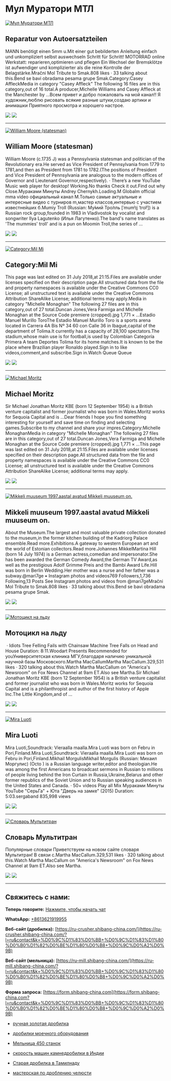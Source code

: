 # Мул Муратори МТЛ

<a href="https://swt.shibang-china.com/?l=ru&img&k=%D0%9C%D1%83%D0%BB+%D0%9C%D1%83%D1%80%D0%B0%D1%82%D0%BE%D1%80%D0%B8+%D0%9C%D0%A2%D0%9B" target="_blank">![Мул Муратори МТЛ](http://static.shibang-china.com/all-800x300/267.jpg)</a>

## Reparatur von Autoersatzteilen
MANN ben&#246;tigt einen 5mm u.Mit einer gut bebilderten Anleitung einfach und unkompliziert selbst auswechseln Schritt f&#252;r Schritt! MOTORRAD online Werkstatt: reparieren,optimieren und pflegen Ein Wechsel der Bremskl&#246;tze ist aufwendiger und komplizierter als die reine Kontrolle der Belagst&#228;rke.Mračni Mol Tribute to Smak.808 likes &#183; 33 talking about this.Bend se bavi obradama pesama grupe Smak.Category:Casey AffleckMedia in category &quot;Casey Affleck&quot; The following 16 files are in this category,out of 16 total.A producer,Michelle Williams and Casey Affleck at the Manchester by …Всем привет и добро пожаловать на мой канал!! Я художник,люблю рисовать всякие разные штуки,создаю артики и анимашки Приятного просмотра и хорошего настрое.


<a href="https://whatsapp.shibangsoft.com/WhatsApp.php" target="_blank" title="WhatsApp">![](http://static.shibang-china.com/icon/whatsapp.png)</a> <a href="https://swt.shibang-china.com/?l=ru&icon&k=%D0%9C%D1%83%D0%BB+%D0%9C%D1%83%D1%80%D0%B0%D1%82%D0%BE%D1%80%D0%B8+%D0%9C%D0%A2%D0%9B" target="_blank">![](http://static.shibang-china.com/icon/chat-ru.png)</a>

---

<a href="https://swt.shibang-china.com/?l=ru&img&k=%D0%9C%D1%83%D0%BB+%D0%9C%D1%83%D1%80%D0%B0%D1%82%D0%BE%D1%80%D0%B8+%D0%9C%D0%A2%D0%9B" target="_blank">![William Moore (statesman)](http://static.shibang-china.com/all-800x300/438.jpg)</a>

## William Moore (statesman)
William Moore (c.1735 J) was a Pennsylvania statesman and politician of the Revolutionary era.He served as Vice President of Pennsylvania from 1779 to 1781,and then as President from 1781 to 1782.(The positions of President and Vice President of Pennsylvania are analogous to the modern offices of Governor and Lieutenant Governor,respectively).&nbsp;&#0183;&#32;There’s a new YouTube Music web player for desktop! Working.No thanks Check it out.Find out why Close.Мураками Минуты Andrey Chernykh.Loading.M Globalm official mma video официальный канал М.Только самые актуальные и интересные видео с турниров m,мастер классов,интервью с участием известнейших б.Mumiy Troll (Russian: Му́мий Тро́лль [ˈmumʲɪj ˈtrolʲ]) is a Russian rock group,founded in 1983 in Vladivostok by vocalist and songwriter Ilya Lagutenko (Илья Лагутенко).The band's name translates as 'The mummies' troll' and is a pun on Moomin Troll,the series of …


<a href="https://whatsapp.shibangsoft.com/WhatsApp.php" target="_blank" title="WhatsApp">![](http://static.shibang-china.com/icon/whatsapp.png)</a> <a href="https://swt.shibang-china.com/?l=ru&icon&k=%D0%9C%D1%83%D0%BB+%D0%9C%D1%83%D1%80%D0%B0%D1%82%D0%BE%D1%80%D0%B8+%D0%9C%D0%A2%D0%9B" target="_blank">![](http://static.shibang-china.com/icon/chat-ru.png)</a>

---

<a href="https://swt.shibang-china.com/?l=ru&img&k=%D0%9C%D1%83%D0%BB+%D0%9C%D1%83%D1%80%D0%B0%D1%82%D0%BE%D1%80%D0%B8+%D0%9C%D0%A2%D0%9B" target="_blank">![Category:Mil Mi](http://static.shibang-china.com/all-800x300/935.jpg)</a>

## Category:Mil Mi
This page was last edited on 31 July 2018,at 21:15.Files are available under licenses specified on their description page.All structured data from the file and property namespaces is available under the Creative Commons CC0 License; all unstructured text is available under the Creative Commons Attribution ShareAlike License; additional terms may apply.Media in category &quot;Michelle Monaghan&quot; The following 27 files are in this category,out of 27 total.Duncan Jones,Vera Farmiga and Michelle Monaghan at the Source Code premiere (cropped).jpg 1,771 &#215; …Estadio Manuel Murillo ToroThe Estadio Manuel Murillo Toro is a sports arena located in Carrera 4A Bis N&#186; 34 60 con Calle 36 in Ibagu&#233;,capital of the department of Tolima.It currently has a capacity of 28,100 spectators.The stadium,whose main use is for football,is used by Colombian Categor&#237;a Primera A team Deportes Tolima for its home matches.It is known to be the place where Brazilian player Ronaldo played.Sign in to like videos,comment,and subscribe.Sign in.Watch Queue Queue


<a href="https://whatsapp.shibangsoft.com/WhatsApp.php" target="_blank" title="WhatsApp">![](http://static.shibang-china.com/icon/whatsapp.png)</a> <a href="https://swt.shibang-china.com/?l=ru&icon&k=%D0%9C%D1%83%D0%BB+%D0%9C%D1%83%D1%80%D0%B0%D1%82%D0%BE%D1%80%D0%B8+%D0%9C%D0%A2%D0%9B" target="_blank">![](http://static.shibang-china.com/icon/chat-ru.png)</a>

---

<a href="https://swt.shibang-china.com/?l=ru&img&k=%D0%9C%D1%83%D0%BB+%D0%9C%D1%83%D1%80%D0%B0%D1%82%D0%BE%D1%80%D0%B8+%D0%9C%D0%A2%D0%9B" target="_blank">![Michael Moritz](http://static.shibang-china.com/all-800x300/978.jpg)</a>

## Michael Moritz
Sir Michael Jonathan Moritz KBE (born 12 September 1954) is a British venture capitalist and former journalist who was born in Wales.Moritz works for Sequoia Capital and is …Dear friends I hope you find something interesting for yourself and save time on finding and selecting games.Subscribe to my channel and share your impres.Category:Michelle MonaghanMedia in category &quot;Michelle Monaghan&quot; The following 27 files are in this category,out of 27 total.Duncan Jones,Vera Farmiga and Michelle Monaghan at the Source Code premiere (cropped).jpg 1,771 &#215; …This page was last edited on 31 July 2018,at 21:15.Files are available under licenses specified on their description page.All structured data from the file and property namespaces is available under the Creative Commons CC0 License; all unstructured text is available under the Creative Commons Attribution ShareAlike License; additional terms may apply.


<a href="https://whatsapp.shibangsoft.com/WhatsApp.php" target="_blank" title="WhatsApp">![](http://static.shibang-china.com/icon/whatsapp.png)</a> <a href="https://swt.shibang-china.com/?l=ru&icon&k=%D0%9C%D1%83%D0%BB+%D0%9C%D1%83%D1%80%D0%B0%D1%82%D0%BE%D1%80%D0%B8+%D0%9C%D0%A2%D0%9B" target="_blank">![](http://static.shibang-china.com/icon/chat-ru.png)</a>

---

<a href="https://swt.shibang-china.com/?l=ru&img&k=%D0%9C%D1%83%D0%BB+%D0%9C%D1%83%D1%80%D0%B0%D1%82%D0%BE%D1%80%D0%B8+%D0%9C%D0%A2%D0%9B" target="_blank">![Mikkeli muuseum 1997.aastal avatud Mikkeli muuseum on.](http://static.shibang-china.com/all-800x300/1035.jpg)</a>

## Mikkeli muuseum 1997.aastal avatud Mikkeli muuseum on.
About the Museum.The largest and most valuable private collection donated to the museum,in the former kitchen building of the Kadriorg Palace ensemble.Read more.Exhibitions.A gateway to western European art and the world of Estonian collectors.Read more.Johannes MikkelMartina Hill (born 14 July 1974) is a German actress,comedian and impersonator.She has been awarded the German Comedy Award,the German TV Award,as well as the prestigious Adolf Grimme Preis and the Bambi Award Life.Hill was born in Berlin Wedding.Her mother was a nurse and her father was a subway.@mari7ge • Instagram photos and videos769 Followers,1,736 Following,13 Posts See Instagram photos and videos from @mari7geMračni Mol Tribute to Smak.808 likes &#183; 33 talking about this.Bend se bavi obradama pesama grupe Smak.


<a href="https://whatsapp.shibangsoft.com/WhatsApp.php" target="_blank" title="WhatsApp">![](http://static.shibang-china.com/icon/whatsapp.png)</a> <a href="https://swt.shibang-china.com/?l=ru&icon&k=%D0%9C%D1%83%D0%BB+%D0%9C%D1%83%D1%80%D0%B0%D1%82%D0%BE%D1%80%D0%B8+%D0%9C%D0%A2%D0%9B" target="_blank">![](http://static.shibang-china.com/icon/chat-ru.png)</a>

---

<a href="https://swt.shibang-china.com/?l=ru&img&k=%D0%9C%D1%83%D0%BB+%D0%9C%D1%83%D1%80%D0%B0%D1%82%D0%BE%D1%80%D0%B8+%D0%9C%D0%A2%D0%9B" target="_blank">![Мотоцикл на льду](http://static.shibang-china.com/all-800x300/1281.jpg)</a>

## Мотоцикл на льду
&nbsp;&#0183;&#32;Idiots Tree Felling Fails with Chainsaw Machine Tree Falls on Head and House Duration: 8:11.Woodart Presents Recommended for youУниверситетская клиника МГУ,благодаря наличию уникальной научной базы Московского.Martha MacCallumMartha MacCallum.329,531 likes &#183; 320 talking about this.Watch Martha MacCallum on &quot;America's Newsroom&quot; on Fox News Channel at 9am ET.Also see Martha.Sir Michael Jonathan Moritz KBE (born 12 September 1954) is a British venture capitalist and former journalist who was born in Wales.Moritz works for Sequoia Capital and is a philanthropist and author of the first history of Apple Inc.The Little Kingdom,and of …


<a href="https://whatsapp.shibangsoft.com/WhatsApp.php" target="_blank" title="WhatsApp">![](http://static.shibang-china.com/icon/whatsapp.png)</a> <a href="https://swt.shibang-china.com/?l=ru&icon&k=%D0%9C%D1%83%D0%BB+%D0%9C%D1%83%D1%80%D0%B0%D1%82%D0%BE%D1%80%D0%B8+%D0%9C%D0%A2%D0%9B" target="_blank">![](http://static.shibang-china.com/icon/chat-ru.png)</a>

---

<a href="https://swt.shibang-china.com/?l=ru&img&k=%D0%9C%D1%83%D0%BB+%D0%9C%D1%83%D1%80%D0%B0%D1%82%D0%BE%D1%80%D0%B8+%D0%9C%D0%A2%D0%9B" target="_blank">![Mira Luoti](http://static.shibang-china.com/all-800x300/1474.jpg)</a>

## Mira Luoti
Mira Luoti,Soundtrack: Vieraalla maalla.Mira Luoti was born on Febru in Pori,Finland.Mira Luoti,Soundtrack: Vieraalla maalla.Mira Luoti was born on Febru in Pori,Finland.Mikhail MorgulisMikhail Morgulis (Russian: Михаил Моргулис) (Octo ) is a Russian language writer,editor and theologian.He was among the first Americans to broadcast sermons in Russian to millions of people living behind the Iron Curtain in Russia,Ukraine,Belarus and other former republics of the Soviet Union and to Russian speaking audiences in the United States and Canada.&nbsp;&#0183;&#32;50+ videos Play all Mix Мураками Минуты YouTube &quot;СерьГа&quot; + Юта &quot;Дверь на замке&quot; (2015) Duration: 5:03.sergaband 835,998 views


<a href="https://whatsapp.shibangsoft.com/WhatsApp.php" target="_blank" title="WhatsApp">![](http://static.shibang-china.com/icon/whatsapp.png)</a> <a href="https://swt.shibang-china.com/?l=ru&icon&k=%D0%9C%D1%83%D0%BB+%D0%9C%D1%83%D1%80%D0%B0%D1%82%D0%BE%D1%80%D0%B8+%D0%9C%D0%A2%D0%9B" target="_blank">![](http://static.shibang-china.com/icon/chat-ru.png)</a>

---

<a href="https://swt.shibang-china.com/?l=ru&img&k=%D0%9C%D1%83%D0%BB+%D0%9C%D1%83%D1%80%D0%B0%D1%82%D0%BE%D1%80%D0%B8+%D0%9C%D0%A2%D0%9B" target="_blank">![Словарь Мультитран](http://static.shibang-china.com/all-800x300/1211.jpg)</a>

## Словарь Мультитран
Популярные словари Приветствуем на новом сайте словаря Мультитран! В связи с.Martha MacCallum.329,531 likes &#183; 320 talking about this.Watch Martha MacCallum on &quot;America's Newsroom&quot; on Fox News Channel at 9am ET.Also see Martha.

<a href="https://whatsapp.shibangsoft.com/WhatsApp.php" target="_blank" title="WhatsApp">![](http://static.shibang-china.com/icon/whatsapp.png)</a> <a href="https://swt.shibang-china.com/?l=ru&icon&k=%D0%9C%D1%83%D0%BB+%D0%9C%D1%83%D1%80%D0%B0%D1%82%D0%BE%D1%80%D0%B8+%D0%9C%D0%A2%D0%9B" target="_blank">![](http://static.shibang-china.com/icon/chat-ru.png)</a>

---
## Свяжитесь с нами:

**Теперь говорите:** [Нажмите, чтобы начать чат](https://swt.shibang-china.com?l=ru&contact&k=%D0%9C%D1%83%D0%BB+%D0%9C%D1%83%D1%80%D0%B0%D1%82%D0%BE%D1%80%D0%B8+%D0%9C%D0%A2%D0%9B)

**WhatsApp:**  [+8613621919955](https://whatsapp.shibangsoft.com/WhatsApp.php)

**Веб-сайт (дробилка):** [https://ru-crusher.shibang-china.com/](https://ru-crusher.shibang-china.com/?l=ru&contact&k=%D0%9C%D1%83%D0%BB+%D0%9C%D1%83%D1%80%D0%B0%D1%82%D0%BE%D1%80%D0%B8+%D0%9C%D0%A2%D0%9B)

**Веб-сайт (мельница):** [https://ru-mill.shibang-china.com/](https://ru-mill.shibang-china.com/?l=ru&contact&k=%D0%9C%D1%83%D0%BB+%D0%9C%D1%83%D1%80%D0%B0%D1%82%D0%BE%D1%80%D0%B8+%D0%9C%D0%A2%D0%9B)

**Форма запроса:** [https://form.shibang-china.com](https://form.shibang-china.com?l=ru&contact&k=%D0%9C%D1%83%D0%BB+%D0%9C%D1%83%D1%80%D0%B0%D1%82%D0%BE%D1%80%D0%B8+%D0%9C%D0%A2%D0%9B)

* [ручная золотая дробилка](../133/%D1%80%D1%83%D1%87%D0%BD%D0%B0%D1%8F%20%D0%B7%D0%BE%D0%BB%D0%BE%D1%82%D0%B0%D1%8F%20%D0%B4%D1%80%D0%BE%D0%B1%D0%B8%D0%BB%D0%BA%D0%B0.md)

* [дробилки моечного оборудования](../131/%D0%B4%D1%80%D0%BE%D0%B1%D0%B8%D0%BB%D0%BA%D0%B8%20%D0%BC%D0%BE%D0%B5%D1%87%D0%BD%D0%BE%D0%B3%D0%BE%20%D0%BE%D0%B1%D0%BE%D1%80%D1%83%D0%B4%D0%BE%D0%B2%D0%B0%D0%BD%D0%B8%D1%8F.md)

* [Мельница 450 станок](../132/%D0%9C%D0%B5%D0%BB%D1%8C%D0%BD%D0%B8%D1%86%D0%B0%20450%20%D1%81%D1%82%D0%B0%D0%BD%D0%BE%D0%BA.md)

* [скорость машин камнедробилки в Индии](../134/%D1%81%D0%BA%D0%BE%D1%80%D0%BE%D1%81%D1%82%D1%8C%20%D0%BC%D0%B0%D1%88%D0%B8%D0%BD%20%D0%BA%D0%B0%D0%BC%D0%BD%D0%B5%D0%B4%D1%80%D0%BE%D0%B1%D0%B8%D0%BB%D0%BA%D0%B8%20%D0%B2%20%D0%98%D0%BD%D0%B4%D0%B8%D0%B8.md)

* [Старая дробилка в Тамилнаду](../133/%D0%A1%D1%82%D0%B0%D1%80%D0%B0%D1%8F%20%D0%B4%D1%80%D0%BE%D0%B1%D0%B8%D0%BB%D0%BA%D0%B0%20%D0%B2%20%D0%A2%D0%B0%D0%BC%D0%B8%D0%BB%D0%BD%D0%B0%D0%B4%D1%83.md)

* [мастерская по дроблению челюсти](../133/%D0%BC%D0%B0%D1%81%D1%82%D0%B5%D1%80%D1%81%D0%BA%D0%B0%D1%8F%20%D0%BF%D0%BE%20%D0%B4%D1%80%D0%BE%D0%B1%D0%BB%D0%B5%D0%BD%D0%B8%D1%8E%20%D1%87%D0%B5%D0%BB%D1%8E%D1%81%D1%82%D0%B8.md)